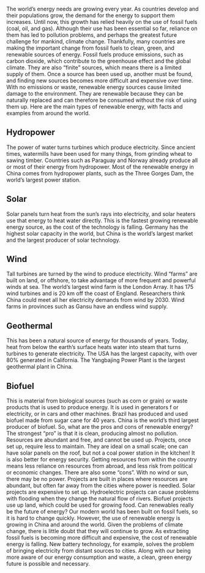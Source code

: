 The world’s energy needs are growing every year. As countries develop and their populations grow, the demand for the energy to support them increases. Until now, this growth has relied heavily on the use of fossil fuels (coal, oil, and gas). Although their use has been essential so far, reliance on them has led to pollution problems, and perhaps the greatest future challenge for mankind, climate change.
Thankfully, many countries are making the important change from fossil fuels to clean, green, and renewable sources of energy. Fossil fuels produce emissions, such as carbon dioxide, which contribute to the greenhouse effect and the global climate. They are also “finite” sources, which means there is a limited supply of them. Once a source has been used up, another must be found, and finding new sources becomes more difficult and expensive over time. With no emissions or waste, renewable energy sources cause limited damage to the environment. They are renewable because they can be naturally replaced and can therefore be consumed without the risk of using them up.
Here are the main types of renewable energy, with facts and examples from around the world.
## Hydropower
The power of water turns turbines which produce electricity. Since ancient times, watermills have been used for many things, from grinding wheat to sawing timber. Countries such as Paraguay and Norway already produce all or most of their energy from hydropower. Most of the renewable energy in China comes from hydropower plants, such as the Three Gorges Dam, the world’s largest power station.
## Solar
Solar panels turn heat from the sun’s rays into electricity, and solar heaters use that energy to heat water directly. This is the fastest growing renewable energy source, as the cost of the technology is falling.
Germany has the highest solar capacity in the world, but China is the world’s largest market and the largest producer of solar technology.
## Wind
Tall turbines are turned by the wind to produce electricity. Wind “farms” are built on land, or offshore, to take advantage of more frequent and powerful winds at sea. The world’s largest wind farm is the London Array. It has 175 wind turbines and is 20 km off the coast of England. Researchers think China could meet all her electricity demands from wind by 2030. Wind farms in provinces such as Gansu have an endless wind supply.
## Geothermal
This has been a natural source of energy for thousands of years. Today, heat from below the earth’s surface heats water into steam that turns turbines to generate electricity. The USA has the largest capacity, with over 80% generated in California. The Yangbajing Power Plant is the largest geothermal plant in China.
## Biofuel
This is material from biological sources (such as corn or grain) or waste products that is used to produce energy. It is used in generators f or electricity, or in cars and other machines. Brazil has produced and used biofuel made from sugar cane for 40 years. China is the world’s third largest producer of biofuel.
So, what are the pros and cons of renewable energy?
The strongest “pro” is that it is clean, producing almost no pollution. Resources are abundant and free, and cannot be used up. Projects, once set up, require less to maintain. They are ideal on a small scale; one can have solar panels on the roof, but not a coal power station in the kitchen! It is also better for energy security. Getting resources from within the country means less reliance on resources from abroad, and less risk from political or economic changes.
There are also some “cons”. With no wind or sun, there may be no power. Projects are built in places where resources are abundant, but often far away from the cities where power is needled. Solar projects are expensive to set up. Hydroelectric projects can cause problems with flooding when they change the natural flow of rivers. Biofuel projects use up land, which could be used for growing food.
Can renewables really be the future of energy? Our modern world has been built on fossil fuels, so it is hard to change quickly. However, the use of renewable energy is growing in China and around the world. Given the problems of climate change, there is little doubt that they will continue to grow. As extracting fossil fuels is becoming more difficult and expensive, the cost of renewable energy is falling. New battery technology, for example, solves the problem of bringing electricity from distant sources to cities. Along with our being more aware of our energy consumption and waste, a clean, green energy future is possible and necessary.
